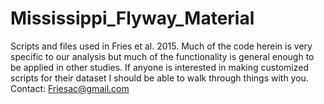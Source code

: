 # Mississippi_Flyway_Material
Scripts and files used in Fries et al. 2015. Much of the code herein is very specific to our analysis but much of the functionality is general enough to be applied in other studies. If anyone is interested in making customized scripts for their dataset I should be able to walk through things with you. Contact: Friesac@gmail.com

